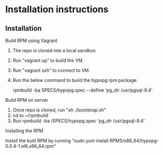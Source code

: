 # Installation instructions

## Installation

Build RPM using Vagrant

1. The repo is cloned into a local sandbox
2. Run "vagrant up" to build the VM.
3. Run "vagrant ssh" to connect to VM.
4. Run the below command to build the hypopg rpm package.

    rpmbuild -ba SPECS/hypopg.spec --define 'pg_dir /usr/pgsql-9.4'

Build RPM on server

1. Once repo is cloned, run "sh ./bootstrap.sh"
2. cd to ~/rpmbuild 
3. Run rpmbuild -ba /SPECS/hypopg.spec 'pg_dir /usr/pgsql-9.4'

Installing the RPM 

Install the built RPM by running "sudo yum install RPMS/x86_64/hypopg-0.0.4-1.el6.x86_64.rpm"


